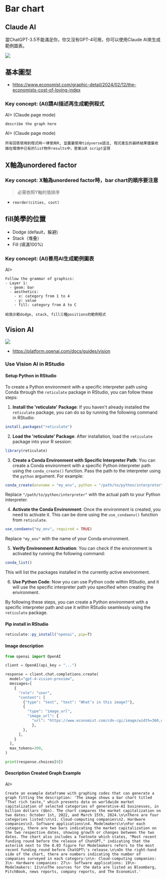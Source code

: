 # Bar chart

## Claude AI

當ChatGPT-3.5不能滿足你，你又沒有GPT-4可用，你可以使用Claude AI來生成範例圖表。

![](../img/2024-03-19-08-04-18.png)

## 基本圖型

- <https://www.economist.com/graphic-detail/2024/02/12/the-economists-cost-of-loving-index>

### Key concept: (AI)請AI描述再生成範例程式

AI> (Claude page mode)
```
describe the graph here
```

AI> (Claude page mode)
```
所有回答使用到程式時一律使用R, 並盡量使用tidyverse語法, 程式產生的最終結果儘量收錄在環境中已有的list物件results中，答案以R script呈現
```
## X軸為unordered factor

### Key concept: X軸為unordered factor時，bar chart的順序要注意

> 必需依照Y軸的值排序

- `reorder(cities, cost)`

## fill美學的位置

- Dodge (default，躲避)
- Stack（堆叠）
- Fill (填滿100%)

### Key concept: (AI)善用AI生成範例圖表

AI> 
```
Follow the grammar of graphics:
- Layer 1:
  - geom: bar
  - aesthetics:
    - x: category from 1 to 4
    - y: value
    - fill: category from A to C

給我示範dodge, stack, fill三種positions的範例程式
```

## Vision AI 

![](../img/2024-03-19-13-02-40.png)

- <https://platform.openai.com/docs/guides/vision>

### Use Vision AI in RStudio

#### Setup Python in RStudio
To create a Python environment with a specific interpreter path using Conda through the `reticulate` package in RStudio, you can follow these steps:

1. **Install the 'reticulate' Package**: If you haven't already installed the `reticulate` package, you can do so by running the following command in RStudio:

```R
install.packages("reticulate")
```

2. **Load the 'reticulate' Package**: After installation, load the `reticulate` package into your R session:

```R
library(reticulate)
```

3. **Create a Conda Environment with Specific Interpreter Path**: You can create a Conda environment with a specific Python interpreter path using the `conda_create()` function. Pass the path to the interpreter using the `python` argument. For example:

```R
conda_create(envname = "my_env", python = "/path/to/python/interpreter")
```

Replace `"/path/to/python/interpreter"` with the actual path to your Python interpreter.

4. **Activate the Conda Environment**: Once the environment is created, you need to activate it. This can be done using the `use_condaenv()` function from `reticulate`.

```R
use_condaenv("my_env", required = TRUE)
```

Replace `"my_env"` with the name of your Conda environment.

5. **Verify Environment Activation**: You can check if the environment is activated by running the following command:

```R
conda_list()
```

This will list the packages installed in the currently active environment.

6. **Use Python Code**: Now you can use Python code within RStudio, and it will use the specific interpreter path you specified when creating the environment.

By following these steps, you can create a Python environment with a specific interpreter path and use it within RStudio seamlessly using the `reticulate` package.

#### Pip install in RStudio

```R
reticulate::py_install("openai", pip=T)
```

#### Image description

```python
from openai import OpenAI

client = OpenAI(api_key = "...")

response = client.chat.completions.create(
  model="gpt-4-vision-preview",
  messages=[
    {
      "role": "user",
      "content": [
        {"type": "text", "text": "What’s in this image?"},
        {
          "type": "image_url",
          "image_url": {
            "url": "https://www.economist.com/cdn-cgi/image/width=360,quality=80,format=auto/content-assets/images/20240323_EPC824.png"
            },
        },
      ],
    }
  ],
  max_tokens=300,
)

print(response.choices[0])
```

#### Description Created Graph Example

AI>
```
Create an example dataframe with graphing codes that can generate a graph fitting the description: 'The image shows a bar chart titled "That rich taste," which presents data on worldwide market capitalization of selected categories of generative-AI businesses, in billion dollars ($bn). The chart compares the market capitalization on two dates: October 1st, 2022, and March 15th, 2024.\n\nThere are four categories listed:\n\n1. Cloud-computing companies\n2. Hardware companies\n3. Software applications\n4. Modelmakers\n\nFor each category, there are two bars indicating the market capitalization on the two respective dates, showing growth or changes between the two dates. The chart also includes a footnote which states, "Most recent funding round before the release of ChatGPT," indicating that the asterisk next to the 0.03 figure for Modelmakers refers to the most recent funding round before ChatGPT\'s release.\n\nOn the right-hand side of the chart, there are numbers indicating the number of companies surveyed in each category:\n\n- Cloud-computing companies: 3\n- Hardware companies: 27\n- Software applications: 19\n- Modelmakers: 11\n\nThe sources for the data are listed as Bloomberg, PitchBook, news reports, company reports, and The Economist.'
```